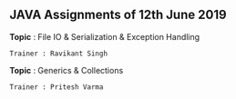 ## JAVA Assignments of 12th June 2019

**Topic**   : File IO & Serialization & Exception Handling 

    Trainer : Ravikant Singh

**Topic**   : Generics & Collections

    Trainer : Pritesh Varma
